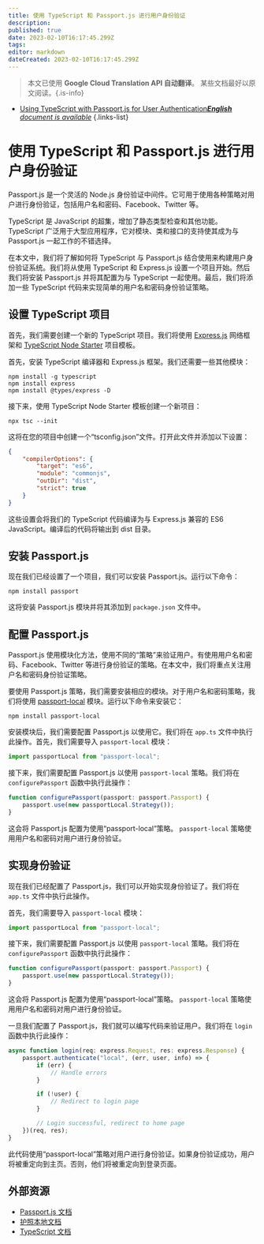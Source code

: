 ```yaml
---
title: 使用 TypeScript 和 Passport.js 进行用户身份验证
description: 
published: true
date: 2023-02-10T16:17:45.299Z
tags: 
editor: markdown
dateCreated: 2023-02-10T16:17:45.299Z
---
```


> 本文已使用 **Google Cloud Translation API 自动翻译**。
某些文档最好以原文阅读。{.is-info}



- [Using TypeScript with Passport.js for User Authentication***English** document is available*](/en/Knowledge-base/TypeScript/using-typescript-with-passport-js-for-user-authentication)
{.links-list}


# 使用 TypeScript 和 Passport.js 进行用户身份验证

Passport.js 是一个灵活的 Node.js 身份验证中间件。它可用于使用各种策略对用户进行身份验证，包括用户名和密码、Facebook、Twitter 等。

TypeScript 是 JavaScript 的超集，增加了静态类型检查和其他功能。 TypeScript 广泛用于大型应用程序，它对模块、类和接口的支持使其成为与 Passport.js 一起工作的不错选择。

在本文中，我们将了解如何将 TypeScript 与 Passport.js 结合使用来构建用户身份验证系统。我们将从使用 TypeScript 和 Express.js 设置一个项目开始。然后我们将安装 Passport.js 并将其配置为与 TypeScript 一起使用。最后，我们将添加一些 TypeScript 代码来实现简单的用户名和密码身份验证策略。

## 设置 TypeScript 项目

首先，我们需要创建一个新的 TypeScript 项目。我们将使用 [Express.js](https://expressjs.com/) 网络框架和 [TypeScript Node Starter](https://github.com/Microsoft/TypeScript-Node-Starter) 项目模板。

首先，安装 TypeScript 编译器和 Express.js 框架。我们还需要一些其他模块：

```
npm install -g typescript
npm install express
npm install @types/express -D
```

接下来，使用 TypeScript Node Starter 模板创建一个新项目：

```
npx tsc --init
```

这将在您的项目中创建一个“tsconfig.json”文件。打开此文件并添加以下设置：

```json
{
    "compilerOptions": {
        "target": "es6",
        "module": "commonjs",
        "outDir": "dist",
        "strict": true
    }
}
```

这些设置会将我们的 TypeScript 代码编译为与 Express.js 兼容的 ES6 JavaScript。编译后的代码将输出到 dist 目录。

## 安装 Passport.js

现在我们已经设置了一个项目，我们可以安装 Passport.js。运行以下命令：

```
npm install passport
```

这将安装 Passport.js 模块并将其添加到 `package.json` 文件中。

## 配置 Passport.js

Passport.js 使用模块化方法，使用不同的“策略”来验证用户。有使用用户名和密码、Facebook、Twitter 等进行身份验证的策略。在本文中，我们将重点关注用户名和密码身份验证策略。

要使用 Passport.js 策略，我们需要安装相应的模块。对于用户名和密码策略，我们将使用 [passport-local](https://github.com/jaredhanson/passport-local) 模块。运行以下命令来安装它：

```
npm install passport-local
```

安装模块后，我们需要配置 Passport.js 以使用它。我们将在 `app.ts` 文件中执行此操作。首先，我们需要导入 `passport-local` 模块：

```javascript
import passportLocal from "passport-local";
```

接下来，我们需要配置 Passport.js 以使用 `passport-local` 策略。我们将在 `configurePassport` 函数中执行此操作：

```javascript
function configurePassport(passport: passport.Passport) {
    passport.use(new passportLocal.Strategy());
}
```

这会将 Passport.js 配置为使用“passport-local”策略。 `passport-local` 策略使用用户名和密码对用户进行身份验证。

## 实现身份验证

现在我们已经配置了 Passport.js，我们可以开始实现身份验证了。我们将在 `app.ts` 文件中执行此操作。

首先，我们需要导入 `passport-local` 模块：

```javascript
import passportLocal from "passport-local";
```

接下来，我们需要配置 Passport.js 以使用 `passport-local` 策略。我们将在 `configurePassport` 函数中执行此操作：

```javascript
function configurePassport(passport: passport.Passport) {
    passport.use(new passportLocal.Strategy());
}
```

这会将 Passport.js 配置为使用“passport-local”策略。 `passport-local` 策略使用用户名和密码对用户进行身份验证。

一旦我们配置了 Passport.js，我们就可以编写代码来验证用户。我们将在 `login` 函数中执行此操作：

```javascript
async function login(req: express.Request, res: express.Response) {
    passport.authenticate("local", (err, user, info) => {
        if (err) {
            // Handle errors
        }

        if (!user) {
            // Redirect to login page
        }

        // Login successful, redirect to home page
    })(req, res);
}
```

此代码使用“passport-local”策略对用户进行身份验证。如果身份验证成功，用户将被重定向到主页。否则，他们将被重定向到登录页面。

## 外部资源

- [Passport.js 文档](http://passportjs.org/docs)
- [护照本地文档](https://github.com/jaredhanson/passport-local)
- [TypeScript 文档](https://www.typescriptlang.org/docs/handbook/basic-types.html)